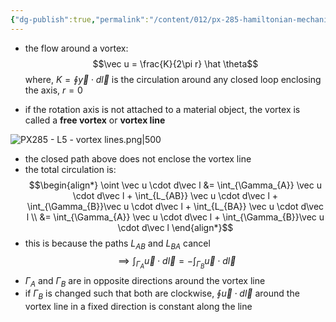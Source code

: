 ```yaml
---
{"dg-publish":true,"permalink":"/content/012/px-285-hamiltonian-mechanics-and-fluid-dynamics/term-2-fluid-dynamics/l-potential-flows/px-285-l5a-vortex-lines/","noteIcon":"1","created":"2025-03-07T13:30:52.407+00:00","updated":"2025-03-07T13:40:15.876+00:00"}
---
```


- the flow around a vortex:
$$\vec u = \frac{K}{2\pi r} \hat \theta$$
	where, $K = \oint \vec y \cdot d\vec l$ is the circulation around any closed loop enclosing the axis, $r = 0$

- if the rotation axis is not attached to a material object, the vortex is called a **free vortex** or **vortex line**

![PX285 - L5 - vortex lines.png|500](/img/user/pics/PX285%20-%20L5%20-%20vortex%20lines.png)

- the closed path above does not enclose the vortex line
- the total circulation is:
$$\begin{align*}
\oint \vec u \cdot d\vec l  &= \int_{\Gamma_{A}} \vec u \cdot d\vec l  + \int_{L_{AB}} \vec u \cdot d\vec l  + \int_{\Gamma_{B}}\vec u \cdot d\vec l  + \int_{L_{BA}} \vec u \cdot d\vec l  \\
&= \int_{\Gamma_{A}} \vec u \cdot d\vec l  + \int_{\Gamma_{B}}\vec u \cdot d\vec l
\end{align*}$$
- this is because the paths $L_{AB}$ and $L_{BA}$ cancel
$$\implies \int_{\Gamma_{A}} \vec u \cdot d\vec l  = - \int_{\Gamma_{B}}\vec u \cdot d\vec l$$
- $\Gamma_{A}$ and $\Gamma_{B}$ are in opposite directions around the vortex line
- if $\Gamma_{B}$ is changed such that both are clockwise, $\oint \vec u \cdot d\vec l$ around the vortex line in a fixed direction is constant along the line
